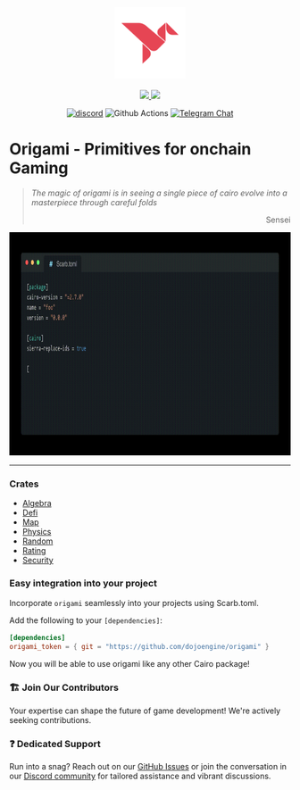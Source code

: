 <!-- markdownlint-disable -->
<div align="center">
  <img src="./docs/images/origami.svg" height="128">
</div>
<div align="center">
  <br />
  <!-- markdownlint-restore -->

  <a href="https://twitter.com/dojostarknet">
    <img src="https://img.shields.io/twitter/follow/dojostarknet?style=social"/>
  </a>
  <a href="https://github.com/dojoengine/dojo">
    <img src="https://img.shields.io/github/stars/dojoengine/dojo?style=social"/>
  </a>

[![discord](https://img.shields.io/badge/join-dojo-green?logo=discord&logoColor=white)](https://discord.gg/PwDa2mKhR4)
![Github Actions][gha-badge] [![Telegram Chat][tg-badge]][tg-url]

[gha-badge]: https://img.shields.io/github/actions/workflow/status/dojoengine/dojo/ci.yml?branch=main
[tg-badge]: https://img.shields.io/endpoint?color=neon&logo=telegram&label=chat&style=flat-square&url=https%3A%2F%2Ftg.sumanjay.workers.dev%2Fdojoengine
[tg-url]: https://t.me/dojoengine

</div>

# Origami - Primitives for onchain Gaming

> _The magic of origami is in seeing a single piece of cairo evolve into a masterpiece through careful folds_
>
> <p align="right">Sensei</p>

<div align="center">
  <img src="./docs/videos/usage.gif" height="400">
</div>

---

### Crates

- [Algebra](./crates/algebra)
- [Defi](./crates/defi/)
- [Map](./crates/map)
- [Physics](./crates/physics)
- [Random](./crates/random)
- [Rating](./crates/rating)
- [Security](./crates/security)

### Easy integration into your project

Incorporate `origami` seamlessly into your projects using Scarb.toml.

Add the following to your `[dependencies]`:

```toml
[dependencies]
origami_token = { git = "https://github.com/dojoengine/origami" }
```

Now you will be able to use origami like any other Cairo package!

### 🏗️ Join Our Contributors

Your expertise can shape the future of game development! We're actively seeking contributions.

### ❓ Dedicated Support

Run into a snag? Reach out on our [GitHub Issues](https://github.com/dojoengine/origami/issues) or join the conversation in our [Discord community](https://discord.gg/dojoengine) for tailored assistance and vibrant discussions.
